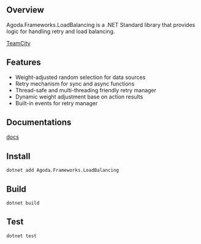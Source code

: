 ## Overview

Agoda.Frameworks.LoadBalancing is a .NET Standard library that provides logic for handling retry and load balancing.

[TeamCity](https://teamcity.agodadev.io/project.html?projectId=AgodaFrontEnd_Libraries_AgodaFrameworksLoadBalancing&branch_AgodaFrontEnd_Libraries_AgodaFrameworksLoadBalancing=__all_branches__)

## Features

- Weight-adjusted random selection for data sources
- Retry mechanism for sync and async functions
- Thread-safe and multi-threading friendly retry manager
- Dynamic weight adjustment base on action results
- Built-in events for retry manager

## Documentations

[docs](./docs)

## Install

```
dotnet add Agoda.Frameworks.LoadBalancing
```

## Build

```
dotnet build
```

## Test

```
dotnet test
```
